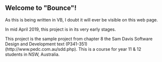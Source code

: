 ## Welcome to "Bounce"!

<p>As this is being written in VB, I doubt it will ever be visible on this web page.</p>
<p>In mid April 2019, this project is in its very early stages. </p>


<p>This project is the sample project from chapter 8 the Sam Davis Software Design and Development text (P341-351) (http://www.pedc.com.au/sdd.php). This is a course for year 11 & 12 students in NSW, Australia.</p>
